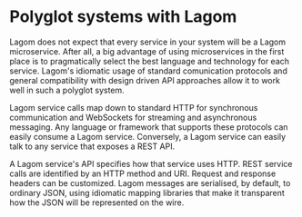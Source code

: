 # Polyglot systems with Lagom

Lagom does not expect that every service in your system will be a Lagom microservice.  After all, a big advantage of using microservices in the first place is to pragmatically select the best language and technology for each service. Lagom's idiomatic usage of standard comunication protocols and general compatibility with design driven API approaches allow it to work well in such a polyglot system.

Lagom service calls map down to standard HTTP for synchronous communication and WebSockets for streaming and asynchronous messaging. Any language or framework that supports these protocols can easily consume a Lagom service.  Conversely, a Lagom service can easily talk to any service that exposes a REST API.

A Lagom service's API specifies how that service uses HTTP. REST service calls are identified by an HTTP method and URI. Request and response headers can be customized. Lagom messages are serialised, by default, to ordinary JSON, using idiomatic mapping libraries that make it transparent how the JSON will be represented on the wire.


<!--- Lagom uses the same interfaces in Lagom to Lagom service communication. --->


